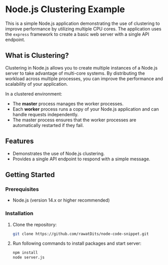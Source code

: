 # Node.js Clustering Example

This is a simple Node.js application demonstrating the use of clustering to improve performance by utilizing multiple CPU cores. The application uses the `express` framework to create a basic web server with a single API endpoint.

## What is Clustering?

Clustering in Node.js allows you to create multiple instances of a Node.js server to take advantage of multi-core systems. By distributing the workload across multiple processes, you can improve the performance and scalability of your application.

In a clustered environment:

- The **master** process manages the worker processes.
- Each **worker** process runs a copy of your Node.js application and can handle requests independently.
- The master process ensures that the worker processes are automatically restarted if they fail.

## Features

- Demonstrates the use of Node.js clustering.
- Provides a single API endpoint to respond with a simple message.

## Getting Started

### Prerequisites

- Node.js (version 14.x or higher recommended)

### Installation

1. Clone the repository:

   ```bash
   git clone https://github.com/rawatDits/node-code-snippet.git

   ```

2. Run following commands to install packages and start server:
   ```bash
   npm install
   node server.js
   ```
